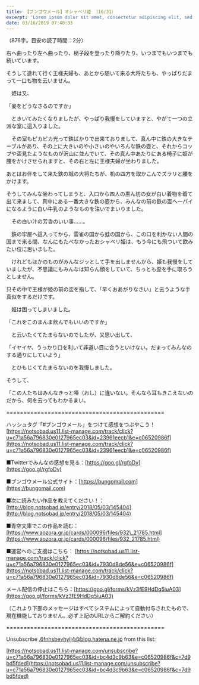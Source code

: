 ```yaml
---
title: 【ブンゴウメール】オシャベリ姫 （16/31）
excerpt: 'Lorem ipsum dolor sit amet, consectetur adipiscing elit, sed do eiusmod tempor incididunt ut labore et dolore magna aliqua. Praesent elementum facilisis leo vel fringilla est ullamcorper eget. At imperdiet dui accumsan sit amet nulla facilisi morbi tempus.'
date: 03/16/2019 07:40:33
---
```


（876字。目安の読了時間：2分）

右へ曲ったり左へ曲ったり、梯子段を登ったり降りたり、いつまでもいつまでも続いています。

そうして連れて行く王様夫婦も、あとから随いて来る大将たちも、やっぱりだまって一口も物を云いません。

　姫は又、

「妾をどうなさるのですか」

　ときいてみたくなりましたが、やっぱり我慢をしていますと、やがて一つの立派な室に這入りました。

　その室もピカピカ光って鉄ばかりで出来ておりまして、真ん中に鉄の大きなテーブルがあり、その上に大きいのや小さいのやいろんな鉄の壺と、それからコップや盃見たようなものが沢山に並んでいて、その真ん中あたりにある椅子に姫が腰をかけさせられますと、その右と左に王様夫婦が坐わりました。

あとはお伴をして来た鉄の城の大将たちが、机の四方を取かこんでズラリと腰をかけます。

そうしてみんな坐わってしまうと、入口から四人の黒ん坊の女が白い着物を着て出て来まして、真中にある一番大きな鉄の壺から、みんなの前の鉄の盃へ一パイになるように白い牛乳のようなものを注いでまいりました。

　その白い汁の芳香のいい事……。

　鉄の牢屋へ這入ってから、雲雀の国から蛙の国から、この口を利かない人間の国まで来る間、なんにもたべなかったおシャベリ姫は、もう今にも飛ついて飲みたい位に思いました。

　けれどもほかのものがみんなジッとして手を出しませんから、姫も我慢をしていましたが、不思議にもみんなは知らん顔をしていて、ちっとも盃を手に取ろうとしません。

只その中で王様が姫の前の盃を指して、「早くおあがりなさい」と云うような手真似をするだけです。

　姫は困ってしまいました。

「これをこのまんま飲んでもいいのですか」

　と云いたくてたまらないのでしたが、又思い出して、

「イヤイヤ、うっかり口を利いて非道い目に合うといけない。だまってみんなのする通りにしていよう」

　とひもじくてたまらないのを我慢しました。

そうして、

「この人たちはみんなきっと唖（おし）に違いない。そんなら耳もきこえないのだから、何を云ってもわかるまい。

\==============================================

ハッシュタグ「#ブンゴウメール」をつけて感想をつぶやこう！ [https://notsobad.us11.list-manage.com/track/click?u=c71a56a796830e0127965ec03&id=23961eecb1&e=c06520986f](https://notsobad.us11.list-manage.com/track/click?u=c71a56a796830e0127965ec03&id=23961eecb1&e=c06520986f)

■Twitterでみんなの感想を見る：[https://goo.gl/rgfoDv](https://goo.gl/rgfoDv)

■ブンゴウメール公式サイト：[https://bungomail.com](https://bungomail.com)

■次に読みたい作品を教えてください！：[http://blog.notsobad.jp/entry/2018/05/03/145404](http://blog.notsobad.jp/entry/2018/05/03/145404)

■青空文庫でこの作品を読む：[https://www.aozora.gr.jp/cards/000096/files/932\_21785.html](https://www.aozora.gr.jp/cards/000096/files/932_21785.html)

■運営へのご支援はこちら： [https://notsobad.us11.list-manage.com/track/click?u=c71a56a796830e0127965ec03&id=7930d8de56&e=c06520986f](https://notsobad.us11.list-manage.com/track/click?u=c71a56a796830e0127965ec03&id=7930d8de56&e=c06520986f)

メール配信の停止はこちら：[https://goo.gl/forms/kVz3fE9HdDq5iuA03](https://goo.gl/forms/kVz3fE9HdDq5iuA03)

（これより下部のメッセージはすべてシステムによって自動付与されたもので、現在機能しておりません。必ず上記のURLからご解約ください）

\==============================================

Unsubscribe .6fnhsbevhylj4@blog.hatena.ne.jp from this list:

[https://notsobad.us11.list-manage.com/unsubscribe?u=c71a56a796830e0127965ec03&id=bc4d3c9b63&e=c06520986f&c=7d9bd5fded](https://notsobad.us11.list-manage.com/unsubscribe?u=c71a56a796830e0127965ec03&id=bc4d3c9b63&e=c06520986f&c=7d9bd5fded)